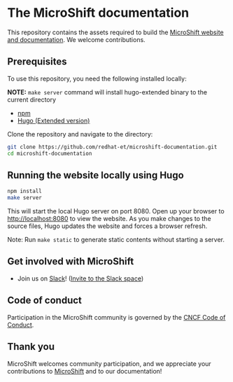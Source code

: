 # The MicroShift documentation

This repository contains the assets required to build the [MicroShift website and documentation](https://microshift.io/). We welcome contributions.

## Prerequisites

To use this repository, you need the following installed locally:

**NOTE:**
`make server` command will install hugo-extended binary to the current directory

- [npm](https://www.npmjs.com/)
- [Hugo (Extended version)](https://gohugo.io/)

Clone the repository and navigate to the directory:

```bash
git clone https://github.com/redhat-et/microshift-documentation.git
cd microshift-documentation
```

## Running the website locally using Hugo

```bash
npm install
make server
```

This will start the local Hugo server on port 8080. Open up your browser to <http://localhost:8080> to view the website.
As you make changes to the source files, Hugo updates the website and forces a browser refresh.

Note: Run `make static` to generate static contents without starting a server.

## Get involved with MicroShift

- Join us on [Slack](https://microshift.slack.com)! ([Invite to the Slack space](https://join.slack.com/t/microshift/shared_invite/zt-uxncbjbl-XOjueb1ShNP7xfByDxNaaA))

## Code of conduct

Participation in the MicroShift community is governed by the [CNCF Code of Conduct](https://github.com/cncf/foundation/blob/master/code-of-conduct.md).

## Thank you

MicroShift welcomes community participation, and we appreciate your contributions to [MicroShift](https://github.com/openshift/microshift) and to our documentation!
